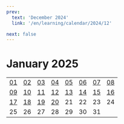 ```yaml
---
prev:
  text: 'December 2024'
  link: '/en/learning/calendar/2024/12'

next: false
---
```


# January 2025

<table class="calendar">
	<tr>
		<td><a href=/en/learning/prob/2025/01/01>01</a><br><Badge type="danger" text="Bid"/></td>
		<td><a href=/en/learning/prob/2025/01/02>02</a><br><Badge type="warning" text="Play"/></td>
		<td><a href=/en/learning/prob/2025/01/03>03</a><br><Badge type="warning" text="Play"/></td>
		<td><a href=/en/learning/prob/2025/01/04>04</a><br><Badge type="warning" text="Play"/></td>
		<td><a href=/en/learning/prob/2025/01/05>05</a><br><Badge type="danger" text="Bid"/></td>
		<td><a href=/en/learning/prob/2025/01/06>06</a><br><Badge type="warning" text="Play"/></td>
		<td><a href=/en/learning/prob/2025/01/07>07</a><br><Badge type="tip" text="Def"/></td>
		<td><a href=/en/learning/prob/2025/01/08>08</a><br><Badge type="danger" text="Bid"/></td>
	</tr>
	<tr>
		<td><a href=/en/learning/prob/2025/01/09>09</a><br><Badge type="warning" text="Play"/></td>
		<td><a href=/en/learning/prob/2025/01/10>10</a><br><Badge type="warning" text="Play"/></td>
		<td><a href=/en/learning/prob/2025/01/11>11</a><br><Badge type="tip" text="Def"/></td>
		<td><a href=/en/learning/prob/2025/01/12>12</a><br><Badge type="danger" text="Bid"/></td>
		<td><a href=/en/learning/prob/2025/01/13>13</a><br><Badge type="warning" text="Play"/></td>
		<td><a href=/en/learning/prob/2025/01/14>14</a><br><Badge type="tip" text="Def"/></td>
		<td><a href=/en/learning/prob/2025/01/15>15</a><br><Badge type="danger" text="Bid"/></td>
		<td><a href=/en/learning/prob/2025/01/16>16</a><br><Badge type="warning" text="Play"/></td>
	</tr>
	<tr>
		<td><a href=/en/learning/prob/2025/01/17>17</a><br><Badge type="warning" text="Play"/></td>
		<td><a href=/en/learning/prob/2025/01/18>18</a><br><Badge type="warning" text="Play"/></td>
		<td><a href=/en/learning/prob/2025/01/19>19</a><br><Badge type="danger" text="Bid"/></td>
		<td><a href=/en/learning/prob/2025/01/20>20</a><br><Badge type="warning" text="Play"/></td>
		<td>21</td>
		<td>22</td>
		<td>23</td>
		<td>24</td>
	</tr>
    <tr>
        <td>25</td>
		<td>26</td>
		<td>27</td>
		<td>28</td>
		<td>29</td>
		<td>30</td>
		<td>31</td>
		<td></td>
	</tr>
</table>

<Badge type="info" text="Learning &uarr;"/> [<Badge type="tip" text="Practice ->"/>](/en/practice/calendar/2025/01)